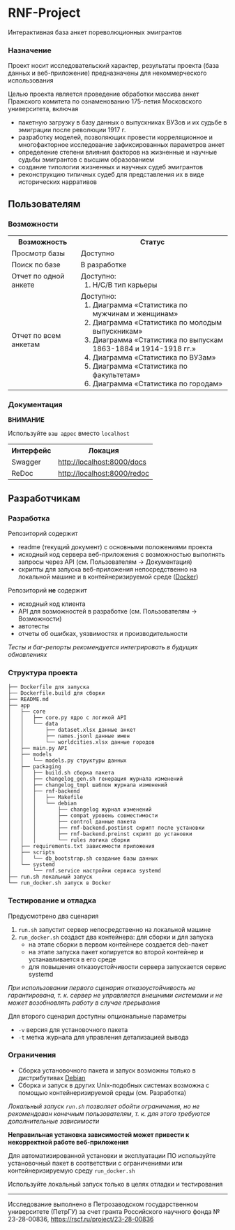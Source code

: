 # RNF-Project
Интерактивная база анкет пореволюционных эмигрантов

### Назначение
Проект носит исследовательский характер, результаты проекта (база данных и веб-приложение) предназначены для некоммерческого использования

Целью проекта является проведение обработки массива анкет Пражского комитета по ознаменованию 175-летия Московского университета, включая
* пакетную загрузку в базу данных о выпускниках ВУЗов и их судьбе в эмиграции после революции 1917 г.
* разработку моделей, позволяющих провести корреляционное и многофакторное исследование зафиксированных параметров анкет
* определение степени влияния факторов на жизненные и научные судьбы эмигрантов с высшим образованием
* создание типологии жизненных и научных судеб эмигрантов
* реконструкцию типичных судеб для представления их в виде исторических нарративов
 

## Пользователям
### Возможности
<table>
<tr><th>Возможность</th><th>Статус</th></tr>
<tr><td>Просмотр базы</td><td>Доступно</td></tr>
<tr><td>Поиск по базе</td><td>В разработке</td></tr>
<tr><td>Отчет по одной анкете</td><td>Доступно:<ol style="margin: 0;"><li>Н/С/В тип карьеры</li></ol></td></tr>
<tr><td>Отчет по всем анкетам</td><td>Доступно:
    <ol style="margin: 0;">
        <li>Диаграмма «Статистика по мужчинам и женщинам»</li>
        <li>Диаграмма «Статистика по молодым выпускникам»</li>
        <li>Диаграмма «Статистика по выпускам 1863-1884 и 1914-1918 гг.»</li>
        <li>Диаграмма «Статистика по ВУЗам»</li>
        <li>Диаграмма «Статистика по факультетам»</li>
        <li>Диаграмма «Статистика по городам»</li>
    </ol>
</td></tr>
</table>

### Документация
<b>ВНИМАНИЕ</b>

Используйте `ваш адрес` вместо `localhost`

<table>
<tr><th>Интерфейс</th><th>Локация</th></tr>
<tr><td>Swagger</td><td><a href="http://localhost:8000/docs">http://localhost:8000/docs</a></td></tr>
<tr><td>ReDoc</td><td><a href="http://localhost:8000/redoc">http://localhost:8000/redoc</a></td></tr>
</table>


## Разработчикам
### Разработка
Репозиторий содержит
* readme (текущий документ) с основными положениями проекта
* исходный код сервера веб-приложения с возможностью выполнять запросы через API (см. Пользователям → Документация)
* скрипты для запуска веб-приложения непосредственно на локальной машине и в контейнеризируемой среде ([Docker](https://www.docker.com/))

Репозиторий <b>не</b> содержит
* исходный код клиента
* API для возможностей в разработке (см. Пользователям → Возможности)
* автотесты
* отчеты об ошибках, уязвимостях и производительности

<i>Тесты и баг-репорты рекомендуется интегрировать в будущих обновлениях</i>

### Структура проекта
```
├── Dockerfile для запуска
├── Dockerfile.build для сборки
├── README.md
├── app
│   ├── core
│   │   ├── core.py ядро с логикой API 
│   │   └── data
│   │       ├── dataset.xlsx данные анкет
│   │       ├── names.jsonl данные имен
│   │       └── worldcities.xlsx данные городов
│   ├── main.py API
│   ├── models
│   │   └── models.py структуры данных
│   ├── packaging
│   │   ├── build.sh сборка пакета
│   │   ├── changelog_gen.sh генерация журнала изменений
│   │   ├── changelog_tmpl шаблон журнала изменений
│   │   ├── rnf-backend
│   │   │   ├── Makefile
│   │   │   └── debian
│   │   │       ├── changelog журнал изменений
│   │   │       ├── compat уровень совместимости
│   │   │       ├── control данные пакета
│   │   │       ├── rnf-backend.postinst скрипт после установки
│   │   │       ├── rnf-backend.preinst скрипт до установки
│   │   │       └── rules логика сборки
│   ├── requirements.txt зависимости приложения
│   ├── scripts
│   │   └── db_bootstrap.sh создание базы данных
│   └── systemd
│       └── rnf.service настройки сервиса systemd
├── run.sh локальный запуск
└── run_docker.sh запуск в Docker
```

### Тестирование и отладка
Предусмотрено два сценария
1. `run.sh` запустит сервер непосредственно на локальной машине
2. `run_docker.sh` создаст два контейнера: для сборки и для запуска
   * на этапе сборки в первом контейнере создается deb-пакет
   * на этапе запуска пакет копируется во второй контейнер и устанавливается в его среде
   * для повышения отказоустойчивости сервера запускается сервис systemd

<i>При использовании первого сценария отказоустойчивость не гарантирована, т. к. сервер не управляется внешними системами и не может возобновлять работу в случае прерывания</i>

Для второго сценария доступны опциональные параметры
* `-v` версия для установочного пакета
* `-t` метка журнала для управления детализацией вывода

### Ограничения
* Сборка установочного пакета и запуск возможны только в дистрибутивах [Debian](https://www.debian.org/index.ru.html)
* Сборка и запуск в других Unix-подобных системах возможна с помощью контейнеризируемой среды (см. Разработка)

<i>Локальный запуск `run.sh` позволяет обойти ограничения, но не рекомендован конечным пользователям, т. к. для этого требуются дополнительные зависимости</i>

<b>Неправильная установка зависимостей может привести к некорректной работе веб-приложения</b></i>

Для автоматизированной установки и эксплуатации ПО используйте установочный пакет в соответствии с ограничениями или контейнеризируемую среду `run_docker.sh`

Используйте локальный запуск только в целях отладки и тестирования

<hr/>

Исследование выполнено в Петрозаводском государственном университете (ПетрГУ) за счет гранта Российского научного фонда № 23-28-00836, https://rscf.ru/project/23-28-00836

